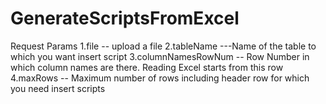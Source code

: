 # GenerateScriptsFromExcel

Request Params 
1.file -- upload a file
2.tableName ---Name of the table to which you want insert script
3.columnNamesRowNum -- Row Number in which column names are there. Reading Excel starts from this row
4.maxRows  -- Maximum number of rows including header row for which you need insert scripts

